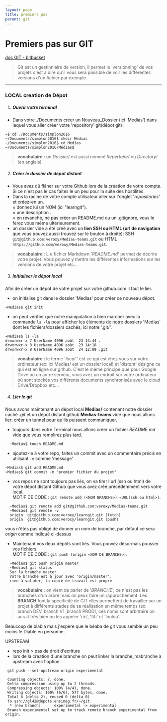 ```yaml
---
layout: page
title: premiers pas
parent: git
--- 
```

# Premiers pas sur GIT
[doc GIT - bitbucket ](https://fr.atlassian.com/git/tutorials/learn-git-with-bitbucket-cloud)
> Git est un gestinniaire de version, il permet le 'versionning' de vos projets  c'est à dire qu'il vous sera possible de voir les différentes versions d'un fichier par exemple.

---

### LOCAL creation de Dépot
1. ##### Ouvrir votre terminal
  * Dans votre  ./Documents créer un Nouveau_Dossier (ici 'Medias') dans lequel vous aller créer votre 'repository' git(dépot git) :
  ```
  ~$ cd ./Documents/simplon2016
  ~/Documents/simplon2016$ mkdir Medias
  ~/Documents/simplon2016$ cd Medias
  ~/Documents/simplon2016/Medias$
  ```
  >**vocabulaire :** un *Dossier/* est aussi nommé *Répertoire/* ou *Directory/* (en anglais)

2. ##### Créer le dossier de dépot distant
  * Vous avez dû flâner sur votre Github lors de la création de votre compte. Si ce n'est pas le cas faites le un peu pour la suite des hostilités.
  *  Dans la racine de votre compte utilisateur aller sur l'onglet '*repositories*' et créez-en un.     
  × donnez lui un NOM (ici "learngit").     
  × une description .     
  × en revanche, ne pas créer un README.md ou un .gitignore, vous le ferez vous même ultérieurement.
  * un dossier vide a été créé avec un **lien SSH ou HTML (url de navigation** que vous pouvez aussi trouvez sur le bouton à droite): SSH `git@github.com:veroxy/Medias-teams.git` ou HTML
  `https://github.com/veroxy/Medias-teams.git`.

  >**vocabulaire :** L e fichier Markdown '*README.md*' permet de décrire votre projet. Vous pouvez y mettre les différentes informations sur les versions de votre projet etc...      

3. ##### Initialiser le dépot local
Afin de créer un dépot de votre projet sur votre github.com il faut le lier.
  * on initialise git dans le dossier 'Medias' pour créer ce nouveau dépot.
  ```shell
  ~Medias$ git init
  ```
  * on peut vérifier que notre manipulation à bien marcher avec la commande `ls -la` pour afficher les éléments de notre dossiers 'Medias' dont les fichiers/dossiers cachés; ici notre '.git/'.     
  ```shell
  ~Medias$ ls -la
  drwxrwxr-x 7 UserName 4096 août  23 14:44 .
  drwxrwxr-x 3 UserName 4096 août  23 14:18 ..
  drwxrwxr-x 8 UserName 4096 août  24 12:09 .git
  ```
  > **vocabulaire :**  le terme '*local* ' est ce qui est chez vous sur votre ordinateur (ex: ici Medias/ est un dossier local) et '*distant*' désigne ce qui est en ligne sur github. C'est le même principe que pour Google Drive ou un autre serveur,  vous avez un endroit sur votre ordinateur où sont stockés vos différents documents synchronisés avec le cloud Drive/Dropbox etc...

4. ##### Lier le git
Nous avons maintenant un dépot local **Medias/** contenant notre dossier caché *.git* et un dépot distant github **Medias-teams** vide que nous allons lier: créer un tunnel pour qu'ils puissent communiquer.
  * toujours dans votre Terminal nous allons créer un fichier *README.md* vide que vous remplirez plus tard.
  ```shell 
    ~Medias$ touch README.md
  ```
  * ajoutez-le à votre repo, faites un commit avec un commentaire précis en utilisant `-m` comme 'message'
  ```shell 
  ~Medias$ git add README.md
  ~Medias$ git commit -m "premier fichier du projet"
  ```
  * vos repos ne sont toujours pas liés,  on va tirer l'url (ssh ou html) de votre dépot distant Github que vous avez créé précédemment vers votre local.      
  MOTIF DE CODE : `git remote add (<NOM BRANCHE>) <URL(ssh ou html>)`.
  ```shell 
    ~Medias$ git remote add git@github.com:veroxy/Medias-teams.git
    ~Medias$ git remote -v
    origin	git@github.com:veroxy/learngit.git (fetch)
    origin	git@github.com:veroxy/learngit.git (push)
  ```
  vous n'êtes pas obligé de donner un nom de branche, par défaut ce sera *origin* comme indiqué ci-dessus      
  * Maintenant vos deux dépôts sont liés. Vous pouvez désormais pousser vos fichiers.     
  MOTIF DE CODE : `git push (origin <NOM DE BRANCHE>)`.
  ```
    ~Medias$ git push origin master
    ~Medias$ git status
    Sur la branche master
    Votre branche est à jour avec 'origin/master'.
    rien à valider, la copie de travail est propre
  ```
> **vocabulaire :** on vient de parler de '*BRANCHE*',  ce n'est pas les branches d'un arbre mais on peux faire un rapprochement. Les **BRANCH** font la spécificité de GIT elles permettent de travailler sur un projet à différents stades de sa réalisation en même temps (ex: branch DEV, branch V1 ,branch PROD), ces noms sont arbitraire on aurait très bien pu les appeler 'riri', 'fifi' et 'loulou'.

Beaucoup de blabla mais j'espère que le béaba de git vous semble un peu moins le Diable en personne.

UPSTREAM
- repo init > pas de droit d'ecriture
- lors de la création d'une branche on peut linker la branche_mabranche à upstream avec l'option

```
 git push --set-upstream origin experimental

 Counting objects: 7, done.
 Delta compression using up to 2 threads.
 Compressing objects: 100% (4/4), done.
 Writing objects: 100% (6/6), 577 bytes, done.
 Total 6 (delta 2), reused 0 (delta 0)
 To ssh://gl42@depots.ensimag.fr/~/git
  * [new branch]      experimental -> experimental
 Branch experimental set up to track remote branch experimental from origin.
 ```
